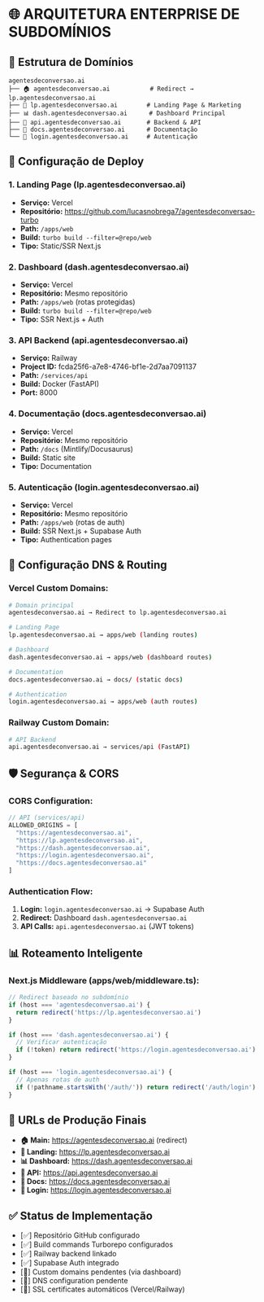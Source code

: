 # 🌐 ARQUITETURA ENTERPRISE DE SUBDOMÍNIOS

## 🎯 **Estrutura de Domínios**

```
agentesdeconversao.ai
├── 🏠 agentesdeconversao.ai           # Redirect → lp.agentesdeconversao.ai
├── 🎨 lp.agentesdeconversao.ai        # Landing Page & Marketing  
├── 📊 dash.agentesdeconversao.ai      # Dashboard Principal
├── 🔌 api.agentesdeconversao.ai       # Backend & API
├── 📖 docs.agentesdeconversao.ai      # Documentação
└── 🔐 login.agentesdeconversao.ai     # Autenticação
```

## 🚀 **Configuração de Deploy**

### **1. Landing Page (lp.agentesdeconversao.ai)**
- **Serviço:** Vercel
- **Repositório:** https://github.com/lucasnobrega7/agentesdeconversao-turbo
- **Path:** `/apps/web` 
- **Build:** `turbo build --filter=@repo/web`
- **Tipo:** Static/SSR Next.js

### **2. Dashboard (dash.agentesdeconversao.ai)**  
- **Serviço:** Vercel
- **Repositório:** Mesmo repositório
- **Path:** `/apps/web` (rotas protegidas)
- **Build:** `turbo build --filter=@repo/web`
- **Tipo:** SSR Next.js + Auth

### **3. API Backend (api.agentesdeconversao.ai)**
- **Serviço:** Railway  
- **Project ID:** fcda25f6-a7e8-4746-bf1e-2d7aa7091137
- **Path:** `/services/api`
- **Build:** Docker (FastAPI)
- **Port:** 8000

### **4. Documentação (docs.agentesdeconversao.ai)**
- **Serviço:** Vercel
- **Repositório:** Mesmo repositório  
- **Path:** `/docs` (Mintlify/Docusaurus)
- **Build:** Static site
- **Tipo:** Documentation

### **5. Autenticação (login.agentesdeconversao.ai)**
- **Serviço:** Vercel
- **Repositório:** Mesmo repositório
- **Path:** `/apps/web` (rotas de auth)
- **Build:** SSR Next.js + Supabase Auth
- **Tipo:** Authentication pages

## 🔧 **Configuração DNS & Routing**

### **Vercel Custom Domains:**
```bash
# Domain principal
agentesdeconversao.ai → Redirect to lp.agentesdeconversao.ai

# Landing Page  
lp.agentesdeconversao.ai → apps/web (landing routes)

# Dashboard
dash.agentesdeconversao.ai → apps/web (dashboard routes)

# Documentation
docs.agentesdeconversao.ai → docs/ (static docs)

# Authentication 
login.agentesdeconversao.ai → apps/web (auth routes)
```

### **Railway Custom Domain:**
```bash
# API Backend
api.agentesdeconversao.ai → services/api (FastAPI)
```

## 🛡️ **Segurança & CORS**

### **CORS Configuration:**
```javascript
// API (services/api)
ALLOWED_ORIGINS = [
  "https://agentesdeconversao.ai",
  "https://lp.agentesdeconversao.ai", 
  "https://dash.agentesdeconversao.ai",
  "https://login.agentesdeconversao.ai",
  "https://docs.agentesdeconversao.ai"
]
```

### **Authentication Flow:**
1. **Login:** `login.agentesdeconversao.ai` → Supabase Auth
2. **Redirect:** Dashboard `dash.agentesdeconversao.ai`
3. **API Calls:** `api.agentesdeconversao.ai` (JWT tokens)

## 📊 **Roteamento Inteligente**

### **Next.js Middleware (apps/web/middleware.ts):**
```typescript
// Redirect baseado no subdomínio
if (host === 'agentesdeconversao.ai') {
  return redirect('https://lp.agentesdeconversao.ai')
}

if (host === 'dash.agentesdeconversao.ai') {
  // Verificar autenticação
  if (!token) return redirect('https://login.agentesdeconversao.ai')
}

if (host === 'login.agentesdeconversao.ai') {
  // Apenas rotas de auth
  if (!pathname.startsWith('/auth/')) return redirect('/auth/login')
}
```

## 🎯 **URLs de Produção Finais**

- **🏠 Main:** https://agentesdeconversao.ai (redirect)
- **🎨 Landing:** https://lp.agentesdeconversao.ai
- **📊 Dashboard:** https://dash.agentesdeconversao.ai  
- **🔌 API:** https://api.agentesdeconversao.ai
- **📖 Docs:** https://docs.agentesdeconversao.ai
- **🔐 Login:** https://login.agentesdeconversao.ai

## ✅ **Status de Implementação**

- [✅] Repositório GitHub configurado
- [✅] Build commands Turborepo configurados  
- [✅] Railway backend linkado
- [✅] Supabase Auth integrado
- [🔄] Custom domains pendentes (via dashboard)
- [🔄] DNS configuration pendente
- [🔄] SSL certificates automáticos (Vercel/Railway)